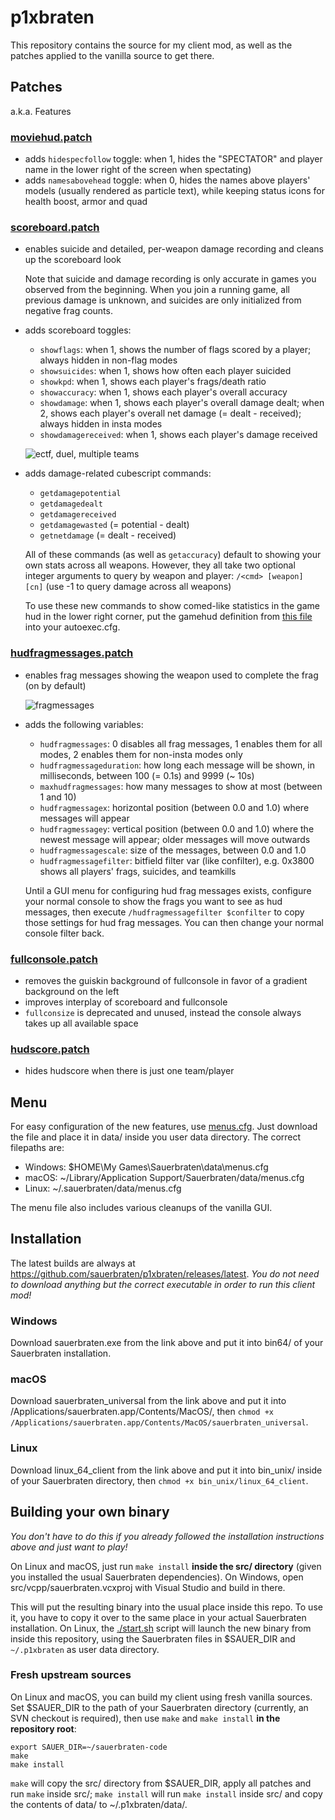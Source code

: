 # p1xbraten

This repository contains the source for my client mod, as well as the patches applied to the vanilla source to get there.

## Patches

a.k.a. Features

### [moviehud.patch](./patches/moviehud.patch)

- adds `hidespecfollow` toggle: when 1, hides the "SPECTATOR" and player name in the lower right of the screen when spectating)
- adds `namesabovehead` toggle: when 0, hides the names above players' models (usually rendered as particle text), while keeping status icons for health boost, armor and quad

### [scoreboard.patch](./patches/scoreboard.patch)

- enables suicide and detailed, per-weapon damage recording and cleans up the scoreboard look

    Note that suicide and damage recording is only accurate in games you observed from the beginning. When you join a running game, all previous damage is unknown, and suicides are only initialized from negative frag counts.

- adds scoreboard toggles:
    - `showflags`: when 1, shows the number of flags scored by a player; always hidden in non-flag modes
    - `showsuicides`: when 1, shows how often each player suicided
    - `showkpd`: when 1, shows each player's frags/death ratio
    - `showaccuracy`: when 1, shows each player's overall accuracy
    - `showdamage`: when 1, shows each player's overall damage dealt; when 2, shows each player's overall net damage (= dealt - received); always hidden in insta modes
    - `showdamagereceived`: when 1, shows each player's damage received

    ![ectf, duel, multiple teams](https://i.imgur.com/tS9FK1I.gif)

- adds damage-related cubescript commands:
    - `getdamagepotential`
    - `getdamagedealt`
    - `getdamagereceived`
    - `getdamagewasted` (= potential - dealt)
    - `getnetdamage` (= dealt - received)

    All of these commands (as well as `getaccuracy`) default to showing your own stats across all weapons. However, they all take two optional integer arguments to query by weapon and player: `/<cmd> [weapon] [cn]` (use -1 to query damage across all weapons)

    To use these new commands to show comed-like statistics in the game hud in the lower right corner, put the gamehud definition from [this file](./data/once.cfg) into your autoexec.cfg.

### [hudfragmessages.patch](./patches/hudfragmessages.patch)

- enables frag messages showing the weapon used to complete the frag (on by default)

    ![fragmessages](https://i.imgur.com/K4GL6oB.png)

- adds the following variables:
    - `hudfragmessages`: 0 disables all frag messages, 1 enables them for all modes, 2 enables them for non-insta modes only
    - `hudfragmessageduration`: how long each message will be shown, in milliseconds, between 100 (= 0.1s) and 9999 (~ 10s)
    - `maxhudfragmessages`: how many messages to show at most (between 1 and 10)
    - `hudfragmessagex`: horizontal position (between 0.0 and 1.0) where messages will appear
    - `hudfragmessagey`: vertical position (between 0.0 and 1.0) where the newest message will appear; older messages will move outwards
    - `hudfragmessagescale`: size of the messages, between 0.0 and 1.0
    - `hudfragmessagefilter`: bitfield filter var (like confilter), e.g. 0x3800 shows all players' frags, suicides, and teamkills

    Until a GUI menu for configuring hud frag messages exists, configure your normal console to show the frags you want to see as hud messages, then execute `/hudfragmessagefilter $confilter` to copy those settings for hud frag messages. You can then change your normal console filter back.

### [fullconsole.patch](./patches/fullconsole.patch)

- removes the guiskin background of fullconsole in favor of a gradient background on the left
- improves interplay of scoreboard and fullconsole
- `fullconsize` is deprecated and unused, instead the console always takes up all available space

### [hudscore.patch](./patches/hudscore.patch)

- hides hudscore when there is just one team/player

## Menu

For easy configuration of the new features, use [menus.cfg](./data/menus.cfg). Just download the file and place it in data/ inside you user data directory. The correct filepaths are:

- Windows: $HOME\My Games\Sauerbraten\data\menus.cfg
- macOS: ~/Library/Application Support/Sauerbraten/data/menus.cfg
- Linux: ~/.sauerbraten/data/menus.cfg

The menu file also includes various cleanups of the vanilla GUI.

## Installation

The latest builds are always at https://github.com/sauerbraten/p1xbraten/releases/latest. *You do not need to download anything but the correct executable in order to run this client mod!*

### Windows

Download sauerbraten.exe from the link above and put it into bin64/ of your Sauerbraten installation.

### macOS

Download sauerbraten_universal from the link above and put it into /Applications/sauerbraten.app/Contents/MacOS/, then `chmod +x /Applications/sauerbraten.app/Contents/MacOS/sauerbraten_universal`.

### Linux

Download linux_64_client from the link above and put it into bin_unix/ inside of your Sauerbraten directory, then `chmod +x bin_unix/linux_64_client`.

## Building your own binary

*You don't have to do this if you already followed the installation instructions above and just want to play!*

On Linux and macOS, just run `make install` **inside the src/ directory** (given you installed the usual Sauerbraten dependencies). On Windows, open src/vcpp/sauerbraten.vcxproj with Visual Studio and build in there.

This will put the resulting binary into the usual place inside this repo. To use it, you have to copy it over to the same place in your actual Sauerbraten installation. On Linux, the [./start.sh](./start.sh) script will launch the new binary from inside this repository, using the Sauerbraten files in $SAUER_DIR and `~/.p1xbraten` as user data directory.

### Fresh upstream sources

On Linux and macOS, you can build my client using fresh vanilla sources. Set $SAUER_DIR to the path of your Sauerbraten directory (currently, an SVN checkout is required), then use `make` and `make install` **in the repository root**:

```
export SAUER_DIR=~/sauerbraten-code
make
make install
```

`make` will copy the src/ directory from $SAUER_DIR, apply all patches and run `make` inside src/; `make install` will run `make install` inside src/ and copy the contents of data/ to ~/.p1xbraten/data/.
